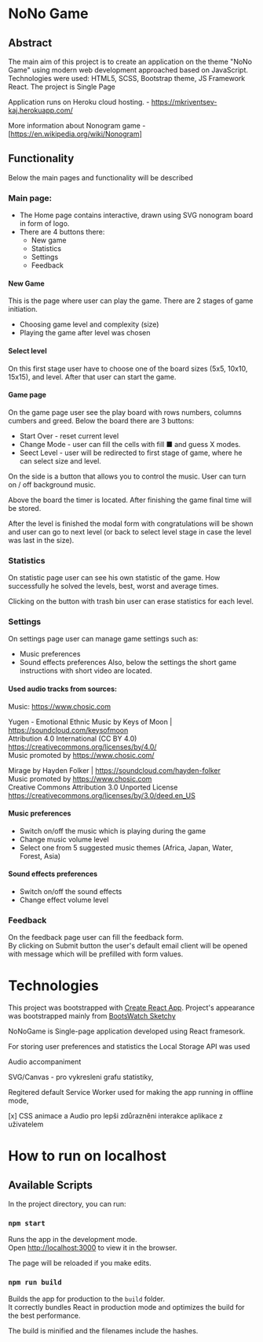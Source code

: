# NoNo Game

## Abstract
The main aim of this project is to create an application on the theme "NoNo Game" using modern web development approached based on JavaScript. Technologies  were used: HTML5, SCSS, Bootstrap theme, JS Framework React. The project is Single Page 

Application runs on Heroku cloud hosting. - https://mkriventsev-kaj.herokuapp.com/

More information about Nonogram game - [https://en.wikipedia.org/wiki/Nonogram]

## Functionality

Below the main pages and functionality will be described

### Main page:
- The Home page contains interactive, drawn using SVG nonogram board in form of logo.
- There are 4 buttons there:
    - New game
    - Statistics
    - Settings
    - Feedback 

#### New Game
This is the page where user can play the game. There are 2 stages of game initiation.
- Choosing game level and complexity (size)
- Playing the game after level was chosen

#### Select level

On this first stage user have to choose one of the board sizes (5x5, 10x10, 15x15), and level.
After that user can start the game.

#### Game page
On the game page user see the play board with rows numbers, columns cumbers and greed.
Below the board there are 3 buttons:
- Start Over - reset current level
- Change Mode - user can fill the cells with fill ■ and guess X modes.
- Seect Level - user will be redirected to first stage of game, where he can select size and level.

On the side is a button that allows you to control the music. User can turn on / off background music.

Above the board the timer is located. After finishing the game final time will be stored.

After the level is finished the modal form with congratulations will be shown and user can go to next level (or back to select level stage in case the level was last in the size).

### Statistics

On statistic page user can see his own statistic of the game. How successfully he solved the levels, best, worst and average times.

Clicking on the button with trash bin user can erase statistics for each level.


### Settings

On settings page user can manage game settings such as:
- Music preferences
- Sound effects preferences
Also, below the settings the short game instructions with short video are located.

#### Used audio tracks from sources:

Music: https://www.chosic.com 

Yugen - Emotional Ethnic Music by Keys of Moon | https://soundcloud.com/keysofmoon<br />
Attribution 4.0 International (CC BY 4.0)<br />
https://creativecommons.org/licenses/by/4.0/<br />
Music promoted by https://www.chosic.com/ 

Mirage by Hayden Folker | https://soundcloud.com/hayden-folker<br />
Music promoted by https://www.chosic.com<br />
Creative Commons Attribution 3.0 Unported License<br />
https://creativecommons.org/licenses/by/3.0/deed.en_US 

#### Music preferences

- Switch on/off the music which is playing during the game
- Change music volume level
- Select one from 5 suggested music themes (Africa, Japan, Water, Forest, Asia)

#### Sound effects preferences

- Switch on/off the sound effects
- Change effect volume level


### Feedback

On the feedback page user can fill the feedback form. <br />By clicking on Submit button the user's default email client will be opened with message which will be prefilled with form values.



# Technologies

This project was bootstrapped with [Create React App](https://github.com/facebook/create-react-app).
Project's appearance was bootstrapped mainly from [BootsWatch Sketchy](https://bootswatch.com/sketchy/)

NoNoGame is Single-page application developed using React framesork.

For storing user preferences and statistics the Local Storage API was used

Audio accompaniment

SVG/Canvas - pro vykresleni grafu statistiky,

Regitered default Service Worker used for making the app running in offline mode,


[x] CSS animace a Audio pro lepši zdůrazněni interakce aplikace z uživatelem



# How to run on localhost

## Available Scripts

In the project directory, you can run:

### `npm start`

Runs the app in the development mode.<br />
Open [http://localhost:3000](http://localhost:3000) to view it in the browser.

The page will be reloaded if you make edits.


### `npm run build`

Builds the app for production to the `build` folder.<br />
It correctly bundles React in production mode and optimizes the build for the best performance.

The build is minified and the filenames include the hashes.<br />
